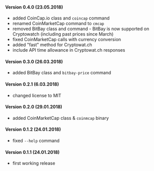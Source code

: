 #### Version 0.4.0 (23.05.2018)

* added CoinCap.io class and `coincap` command
* renamed CoinMarketCap command to `cmcap`
* removed BitBay class and command - BitBay is now supported on Cryptowatch (including past prices since March)
* fixed CoinMarketCap calls with currency conversion
* added "fast" method for Cryptowat.ch
* include API time allowance in Cryptowat.ch responses

#### Version 0.3.0 (26.03.2018)

* added BitBay class and `bitbay-price` command

#### Version 0.2.1 (6.03.2018)

* changed license to MIT

#### Version 0.2.0 (29.01.2018)

* added CoinMarketCap class & `coinmcap` binary

#### Version 0.1.2 (24.01.2018)

* fixed `--help` command

#### Version 0.1.1 (24.01.2018)

* first working release

